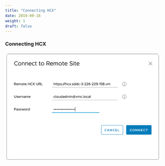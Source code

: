 ```yaml
---
title: "Connecting HCX"
date: 2019-09-16
weight: 1
draft: false
---
```


### Connecting HCX


![Connecting](/images/vmc/hcx/2019-08-15_21-39-13.png)

